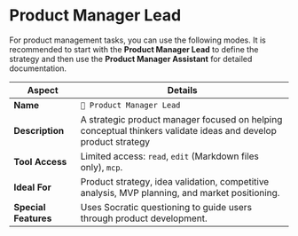 # Product Manager Lead

For product management tasks, you can use the following modes. It is recommended to start with the **Product Manager Lead** to define the strategy and then use the **Product Manager Assistant** for detailed documentation.


| Aspect | Details |
|--------|---------|
| **Name** | `🎯 Product Manager Lead` |
| **Description** | A strategic product manager focused on helping conceptual thinkers validate ideas and develop product strategy |
| **Tool Access** | Limited access: `read`, `edit` (Markdown files only), `mcp`. |
| **Ideal For** | Product strategy, idea validation, competitive analysis, MVP planning, and market positioning. |
| **Special Features** | Uses Socratic questioning to guide users through product development. |

